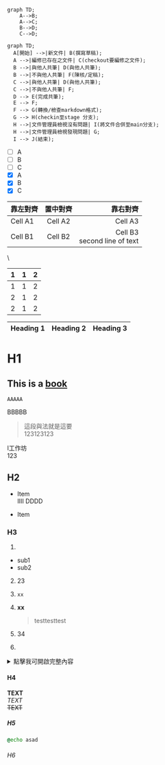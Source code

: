 ```mermaid
graph TD;
    A-->B;
    A-->C;
    B-->D;
    C-->D;
```


```mermaid
graph TD;
  A[開始] -->|新文件| B(撰寫草稿);
  A -->|編修已存在之文件| C(checkout要編修之文件);
  B -->|與他人共筆| D(與他人共筆);
  B -->|不與他人共筆| F(陳核/定稿);
  C -->|與他人共筆| D(與他人共筆);
  C -->|不與他人共筆| F;
  D --> E(完成共筆);
  E --> F;
  F --> G(轉換/檢查markdown格式);
  G --> H(checkin至stage 分支);
  H -->|文件管理員檢視沒有問題| I(將文件合併至main分支);
  H -->|文件管理員檢視發現問題| G;
  I --> J(結束);
  ```



- [ ] A
- [ ] B
- [ ] C
- [x] A
- [x] B
- [x] C

| 靠左對齊 | 置中對齊 | 靠右對齊 |
|-----------|:-----------:|--------------------------------:|
| Cell A1 | Cell A2 | Cell A3 |
| Cell B1 | Cell B2 | Cell B3<br/>second line of text |

\


| 1 | 1 | 2 |
| - | - | - |
| 1 | 1 | 2 |
| 2 | 1 | 2 |
| 2 | 1 | 2 |

| Heading 1 | Heading 2 | Heading 3 |
|-----------|-----------|---------------------------------|


# H1

This is a [book](url)
---

    AAAAA
BBBBB

>這段與法就是這要\
>123123123

I工作坊\
123

## H2

* Item\
  IIII
  DDDD
  
- Item

### H3

1. 
  - sub1
  - sub2

2. 23
3. `xx`
4. **xx**

   >testtesttest



4. 34



6. 


<details>
    <summary>點擊我可開啟完整內容</summary>

    <img width="114" alt="image" src="https://user-images.githubusercontent.com/33304953/280638146-526a2ac1-7879-4479-a8fe-de8c045bce49.png" >

</details>




#### H4

**TEXT**\
*TEXT*\
~~TEXT~~

##### H5

```bat
@echo asad

```

###### H6
